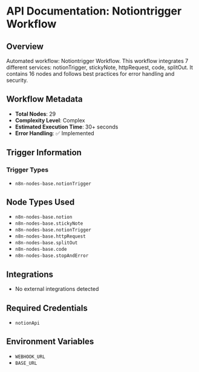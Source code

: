 # API Documentation: Notiontrigger Workflow

## Overview
Automated workflow: Notiontrigger Workflow. This workflow integrates 7 different services: notionTrigger, stickyNote, httpRequest, code, splitOut. It contains 16 nodes and follows best practices for error handling and security.

## Workflow Metadata
- **Total Nodes**: 29
- **Complexity Level**: Complex
- **Estimated Execution Time**: 30+ seconds
- **Error Handling**: ✅ Implemented

## Trigger Information
### Trigger Types
- `n8n-nodes-base.notionTrigger`

## Node Types Used
- `n8n-nodes-base.notion`
- `n8n-nodes-base.stickyNote`
- `n8n-nodes-base.notionTrigger`
- `n8n-nodes-base.httpRequest`
- `n8n-nodes-base.splitOut`
- `n8n-nodes-base.code`
- `n8n-nodes-base.stopAndError`

## Integrations
- No external integrations detected

## Required Credentials
- `notionApi`

## Environment Variables
- `WEBHOOK_URL`
- `BASE_URL`
